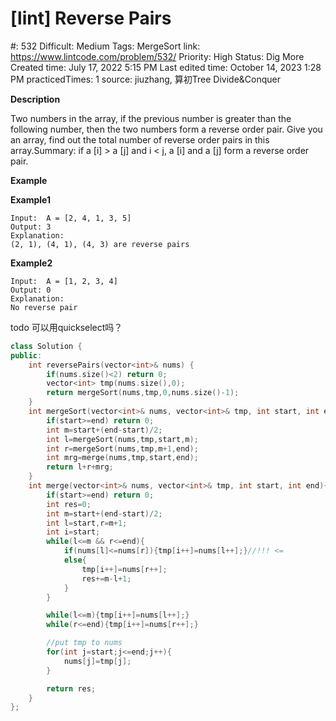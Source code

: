 # [lint] Reverse Pairs

#: 532
Difficult: Medium
Tags: MergeSort
link: https://www.lintcode.com/problem/532/
Priority: High
Status: Dig More
Created time: July 17, 2022 5:15 PM
Last edited time: October 14, 2023 1:28 PM
practicedTimes: 1
source: jiuzhang, 算初Tree Divide&Conquer

**Description**

Two numbers in the array, if the previous number is greater than the following number, then the two numbers form a reverse order pair. Give you an array, find out the total number of reverse order pairs in this array.Summary: if a [i] > a [j] and i < j, a [i] and a [j] form a reverse order pair.

**Example**

**Example1**

```
Input:  A = [2, 4, 1, 3, 5]
Output: 3
Explanation:
(2, 1), (4, 1), (4, 3) are reverse pairs

```

**Example2**

```
Input:  A = [1, 2, 3, 4]
Output: 0
Explanation:
No reverse pair

```

todo 可以用quickselect吗？

```cpp
class Solution {
public:
    int reversePairs(vector<int>& nums) {
        if(nums.size()<2) return 0;
        vector<int> tmp(nums.size(),0);
        return mergeSort(nums,tmp,0,nums.size()-1);
    }
    int mergeSort(vector<int>& nums, vector<int>& tmp, int start, int end){
        if(start>=end) return 0;
        int m=start+(end-start)/2;
        int l=mergeSort(nums,tmp,start,m);
        int r=mergeSort(nums,tmp,m+1,end);
        int mrg=merge(nums,tmp,start,end); 
        return l+r+mrg;
    }
    int merge(vector<int>& nums, vector<int>& tmp, int start, int end){
        if(start>=end) return 0;
        int res=0;
        int m=start+(end-start)/2;
        int l=start,r=m+1;
        int i=start;
        while(l<=m && r<=end){
            if(nums[l]<=nums[r]){tmp[i++]=nums[l++];}//!!! <=
            else{
                tmp[i++]=nums[r++];
                res+=m-l+1;
            }
        }

        while(l<=m){tmp[i++]=nums[l++];}
        while(r<=end){tmp[i++]=nums[r++];}

        //put tmp to nums
        for(int j=start;j<=end;j++){
            nums[j]=tmp[j];
        }

        return res;
    }
};
```